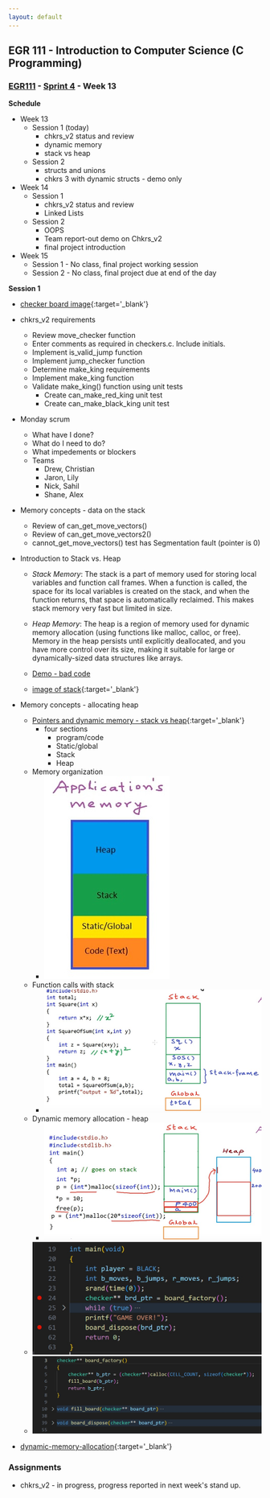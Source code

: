 ```yaml
---
layout: default
---
```


## EGR 111 - Introduction to Computer Science (C Programming)

### [EGR111](../../) - [Sprint 4](../) - Week 13

**Schedule**
- Week 13
  - Session 1 (today)
    - chkrs_v2 status and review
    - dynamic memory
    - stack vs heap
  - Session 2 
    - structs and unions
    - chkrs 3 with dynamic structs - demo only
- Week 14
  - Session 1 
    - chkrs_v2 status and review
    - Linked Lists
  - Session 2 
    - OOPS
    - Team report-out demo on Chkrs_v2
    - final project introduction
- Week 15
  - Session 1 - No class, final project working session
  - Session 2 - No class, final project due at end of the day    
  
**Session 1**
  
- [checker board image](chkr_brd.pdf){:target='_blank'}

- chkrs_v2 requirements
  - Review move_checker function
  - Enter comments as required in checkers.c. Include initials.
  - Implement is_valid_jump function
  - Implement jump_checker function
  - Determine make_king requirements
  - Implement make_king function
  - Validate make_king() function using unit tests
    - Create can_make_red_king unit test
    - Create can_make_black_king unit test

- Monday scrum
  - What have I done?
  - What do I need to do?
  - What impedements or blockers
  - Teams
    - Drew, Christian
    - Jaron, Lily
    - Nick, Sahil
    - Shane, Alex

- Memory concepts - data on the stack
  - Review of can_get_move_vectors()
  - Review of can_get_move_vectors2()
  - cannot_get_move_vectors() test has Segmentation fault (pointer is 0)

- Introduction to Stack vs. Heap
    - *Stack Memory*: The stack is a part of memory used for storing local variables and function call frames. When a function is called, the space for its local variables is created on the stack, and when the function returns, that space is automatically reclaimed. This makes stack memory very fast but limited in size.

    - *Heap Memory*: The heap is a region of memory used for dynamic memory allocation (using functions like malloc, calloc, or free). Memory in the heap persists until explicitly deallocated, and you have more control over its size, making it suitable for large or dynamically-sized data structures like arrays.

  - [Demo - bad code](brd_on_stack/main.c)   
  - [image of stack](brd_on_stack/checkers_on_stack.pdf){:target='_blank'} 

- Memory concepts - allocating heap
  - [Pointers and dynamic memory - stack vs heap](https://www.youtube.com/watch?v=_8-ht2AKyH4&ab_channel=mycodeschool){:target='_blank'}
    - four sections
      - program/code
      - Static/global
      - Stack
      - Heap 
  - Memory organization
    - ![Memory organization](memory_organization.jpg)
  - Function calls with stack
    - ![function calls with stack](function_calls_with_stack.jpg)
  - Dynamic memory allocation - heap
    - ![Dynamic memory](dynamic_allocation.jpg)
  - ![board factory](board_factory_call.jpg)
  - ![board factory implmentation](board_factory_allocated.jpg)

- [dynamic-memory-allocation](https://www.geeksforgeeks.org/dynamic-memory-allocation-in-c-using-malloc-calloc-free-and-realloc/){:target='_blank'}

### Assignments
- chkrs_v2 - in progress, progress reported in next week's stand up. 
